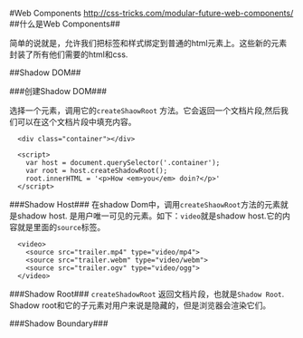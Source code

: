 #Web Components
http://css-tricks.com/modular-future-web-components/
##什么是Web Components##

简单的说就是，允许我们把标签和样式绑定到普通的html元素上。这些新的元素封装了所有他们需要的html和css.

##Shadow DOM##

###创建Shadow DOM###

选择一个元素，调用它的`createShaowRoot` 方法。它会返回一个文档片段,然后我们可以在这个文档片段中填充内容。

```
  <div class="container"></div>

  <script>
    var host = document.querySelector('.container');
    var root = host.createShadowRoot();
    root.innerHTML = '<p>How <em>you</em> doin?</p>'
  </script>
```

###Shadow Host###
在shadow Dom中，调用`createShaowRoot`方法的元素就是shadow host. 是用户唯一可见的元素。如下：`video`就是shadow host.它的内容就是里面的`source`标签。

```
  <video>
    <source src="trailer.mp4" type="video/mp4">
    <source src="trailer.webm" type="video/webm">
    <source src="trailer.ogv" type="video/ogg">
  </video>
```

###Shadow Root###
`createShadowRoot` 返回文档片段，也就是`Shadow Root`. Shadow root和它的子元素对用户来说是隐藏的，但是浏览器会渲染它们。

###Shadow Boundary###

